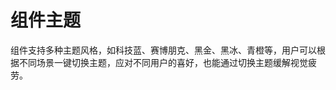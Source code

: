# 组件主题

组件支持多种主题风格，如科技蓝、赛博朋克、黑金、黑冰、青橙等，用户可以根据不同场景一键切换主题，应对不同用户的喜好，也能通过切换主题缓解视觉疲劳。


<script setup>
    let imgs = ["1.png","2.png","3.png","4.png","5.png"]
</script>

<theme :imgs="imgs" :path = "$withBase('/images/theme/')"></theme>
